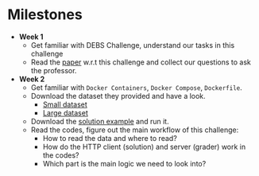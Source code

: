 # Milestones

- **Week 1**
  - Get familiar with DEBS Challenge, understand our tasks in this challenge
  - Read the [paper](./papers/SIPP2016_Final.pdf) w.r.t this challenge and collect our questions to ask the professor.
- **Week 2**
  - Get familiar with `Docker Containers`, `Docker Compose`, `Dockerfile`.
  - Download the dataset they provided and have a look.
    - [Small dataset](https://drive.google.com/file/d/1CjxfsHexbI5T0Ex8onav_CysMpQZPEoJ/view?usp=sharing)
    - [Large dataset](https://chalmersuniversity.app.box.com/s/rct6zpzpanmgf8ddpr9x4pn39m17thm7)
  - Download the [solution example](https://github.com/dmpalyvos/debs-2020-challenge-local) and run it.
  - Read the codes, figure out the main workflow of this challenge:
    - How to read the data and where to read?
    - How do the HTTP client (solution) and server (grader) work in the codes?
    - Which part is the main logic we need to look into?
